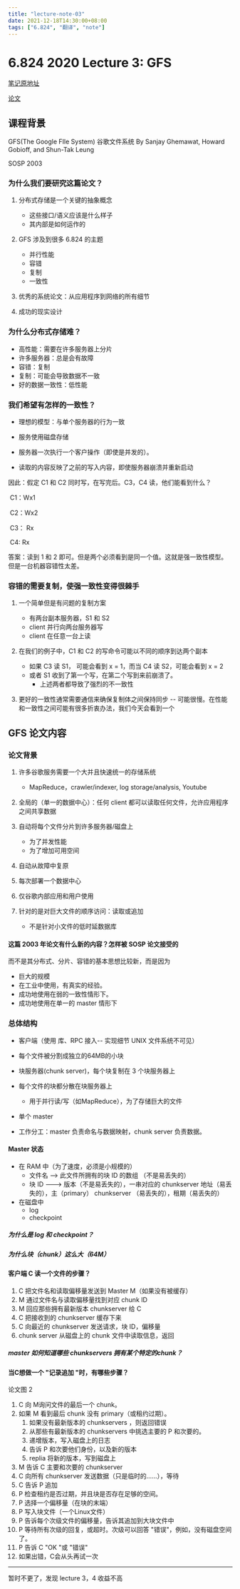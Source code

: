 ```yaml
---
title: "lecture-note-03"
date: 2021-12-18T14:30:00+08:00
tags: ["6.824", "翻译", "note"]
---
```


# 6.824 2020 Lecture 3: GFS

[笔记原地址](https://pdos.csail.mit.edu/6.824/notes/l-gfs.txt)

[论文](https://pdos.csail.mit.edu/6.824/papers/gfs.pdf)

## 课程背景

GFS(The Google FIle System) 谷歌文件系统 By Sanjay Ghemawat, Howard Gobioff, and Shun-Tak Leung

SOSP 2003

### 为什么我们要研究这篇论文？

1. 分布式存储是一个关键的抽象概念

   - 这些接口/语义应该是什么样子
   - 其内部是如何运作的
2. GFS 涉及到很多 6.824 的主题

   - 并行性能
   - 容错
   - 复制
   - 一致性
3. 优秀的系统论文：从应用程序到网络的所有细节
3. 成功的现实设计

### 为什么分布式存储难？

- 高性能：需要在许多服务器上分片
- 许多服务器：总是会有故障
- 容错：复制
- 复制：可能会导致数据不一致
- 好的数据一致性：低性能

### 我们希望有怎样的一致性？

- 理想的模型：与单个服务器的行为一致

- 服务使用磁盘存储

- 服务器一次执行一个客户操作（即使是并发的）。

- 读取的内容反映了之前的写入内容，即使服务器崩溃并重新启动

因此：假定 C1 和 C2 同时写，在写完后。C3，C4 读，他们能看到什么？

​	C1：Wx1

​	C2：Wx2

​	C3：			Rx

​	C4:						Rx

答案：读到 1 和 2 即可。但是两个必须看到是同一个值。这就是强一致性模型。但是一台机器容错性太差。

### 容错的需要复制，使强一致性变得很棘手

1. 一个简单但是有问题的复制方案

   - 有两台副本服务器，S1 和 S2
   - client 并行向两台服务器写
   - client 在任意一台上读
2. 在我们的例子中，C1 和 C2 的写命令可能以不同的顺序到达两个副本
   - 如果 C3 读 S1， 可能会看到 x = 1，而当 C4 读 S2，可能会看到 x = 2
   - 或者 S1 收到了第一个写，在第二个写到来前崩溃了。
     - 上述两者都导致了强烈的不一致性
3. 更好的一致性通常需要通信来确保复制体之间保持同步 -- 可能很慢。在性能和一致性之间可能有很多折衷办法，我们今天会看到一个

## GFS 论文内容

### 论文背景

1. 许多谷歌服务需要一个大并且快速统一的存储系统
   - MapReduce，crawler/indexer, log storage/analysis, Youtube

2. 全局的（单一的数据中心）：任何 client 都可以读取任何文件，允许应用程序之间共享数据

3. 自动将每个文件分片到许多服务器/磁盘上

   - 为了并发性能
   - 为了增加可用空间

4. 自动从故障中复原

5. 每次部署一个数据中心

6. 仅谷歌内部应用和用户使用

7. 针对的是对巨大文件的顺序访问：读取或追加

   - 不是针对小文件的低时延数据库
#### 这篇 2003 年论文有什么新的内容？怎样被 SOSP 论文接受的

而不是其分布式、分片、容错的基本思想比较新，而是因为

- 巨大的规模
- 在工业中使用，有真实的经验。
- 成功地使用在弱的一致性情形下。
- 成功地使用在单一的 master 情形下

### 总体结构

- 客户端（使用 库、RPC 接入-- 实现细节 UNIX 文件系统不可见）

- 每个文件被分割成独立的64MB的小块

- 块服务器(chunk server)，每个块复制在 3 个块服务器上
- 每个文件的块都分散在块服务器上
  - 用于并行读/写（如MapReduce），为了存储巨大的文件
- 单个 master
- 工作分工：master 负责命名与数据映射，chunk server 负责数据。

#### Master 状态

- 在 RAM 中（为了速度，必须是小规模的）
  - 文件名 --> 此文件所拥有的块 ID 的数组 （不是易丢失的）
  - 块 ID  ---> 版本（不是易丢失的），一串对应的 chunkserver 地址（易丢失的），主（primary） chunkserver （易丢失的），租期（易丢失的）
- 在磁盘中
  - log
  - checkpoint

##### 为什么是 log 和 checkpoint？

##### 为什么块（chunk）这么大（64M）

####  客户端 C 读一个文件的步骤？

1. C 把文件名和读取偏移量发送到 Master M（如果没有被缓存）
2. M 通过文件名与读取偏移量找到对应 chunk ID
3. M 回应那些拥有最新版本 chunkserver 给 C
4. C 把接收到的 chunkserver 缓存下来
5. C 向最近的 chunkserver 发送请求，块 ID，偏移量
6. chunk server 从磁盘上的 chunk 文件中读取信息，返回

##### master 如何知道哪些 chunkservers 拥有某个特定的chunk？

#### 当C想做一个 "记录追加 "时，有哪些步骤？

论文图 2

1. C 向 M询问文件的最后一个 chunk。
2. 如果 M 看到最后 chunk 没有 primary（或租约过期）。
   1. 如果没有最新版本的 chunkservers ，则返回错误
   2. 从那些有最新版本的 chunkservers 中挑选主要的 P 和次要的。
   3. 递增版本，写入磁盘上的日志
   4. 告诉 P 和次要他们身份，以及新的版本
   5. replia 将新的版本，写到磁盘上
3. M 告诉 C 主要和次要的 chunkserver
4. C 向所有 chunkserver 发送数据（只是临时的......），等待
5. C 告诉 P 追加
6. P 检查租约是否过期，并且块是否存在足够的空间。
7. P 选择一个偏移量（在块的末端）
8. P 写入块文件（一个Linux文件）
9. P 告诉每个次级文件的偏移量，告诉其追加到大块文件中
10. P 等待所有次级的回复，或超时。次级可以回答 "错误"，例如，没有磁盘空间了。
11. P 告诉 C "OK "或 "错误"
12. 如果出错，C会从头再试一次

---

暂时不更了，发现 lecture 3，4 收益不高
